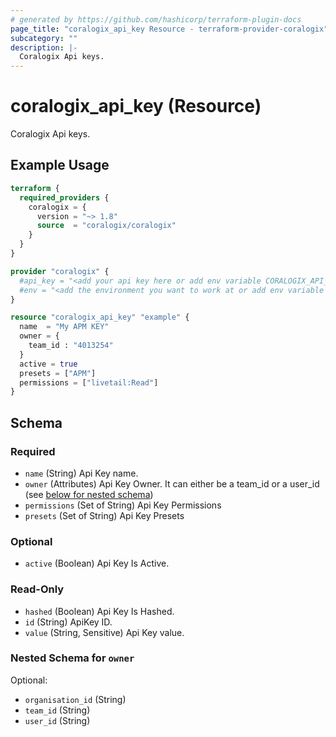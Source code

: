 ```yaml
---
# generated by https://github.com/hashicorp/terraform-plugin-docs
page_title: "coralogix_api_key Resource - terraform-provider-coralogix"
subcategory: ""
description: |-
  Coralogix Api keys.
---
```


# coralogix_api_key (Resource)

Coralogix Api keys.

## Example Usage

```terraform
terraform {
  required_providers {
    coralogix = {
      version = "~> 1.8"
      source  = "coralogix/coralogix"
    }
  }
}

provider "coralogix" {
  #api_key = "<add your api key here or add env variable CORALOGIX_API_KEY>"
  #env = "<add the environment you want to work at or add env variable CORALOGIX_ENV>"
}

resource "coralogix_api_key" "example" {
  name  = "My APM KEY"
  owner = {
    team_id : "4013254"
  }
  active = true
  presets = ["APM"]
  permissions = ["livetail:Read"]
}
```

<!-- schema generated by tfplugindocs -->
## Schema

### Required

- `name` (String) Api Key name.
- `owner` (Attributes) Api Key Owner. It can either be a team_id or a user_id (see [below for nested schema](#nestedatt--owner))
- `permissions` (Set of String) Api Key Permissions
- `presets` (Set of String) Api Key Presets

### Optional

- `active` (Boolean) Api Key Is Active.

### Read-Only

- `hashed` (Boolean) Api Key Is Hashed.
- `id` (String) ApiKey ID.
- `value` (String, Sensitive) Api Key value.

<a id="nestedatt--owner"></a>
### Nested Schema for `owner`

Optional:

- `organisation_id` (String)
- `team_id` (String)
- `user_id` (String)
